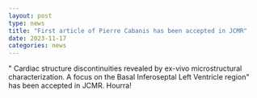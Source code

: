 ```yaml
---
layout: post
type: news
title: "First article of Pierre Cabanis has been accepted in JCMR"
date: 2023-11-17
categories: news
---
```


" Cardiac structure discontinuities revealed by ex-vivo microstructural characterization. A focus on the Basal Inferoseptal Left Ventricle region" has been accepted in JCMR. Hourra! 